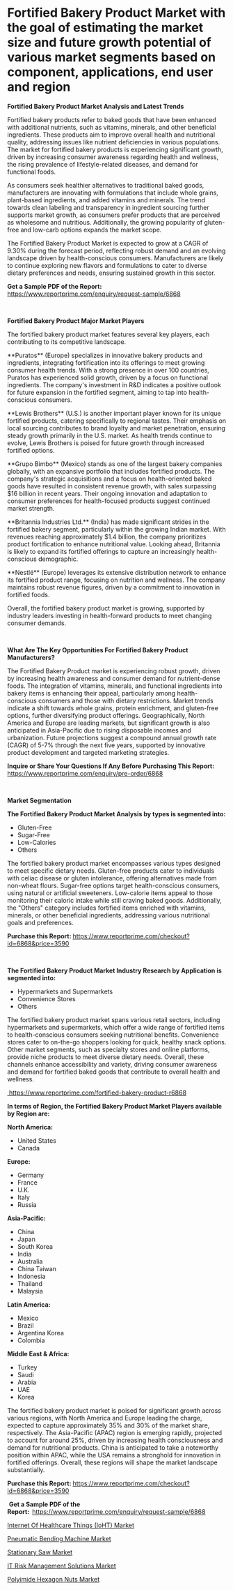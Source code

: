<p><h1>Fortified Bakery Product Market with the goal of estimating the market size and future growth potential of various market segments based on component, applications, end user and region</h1></p><p><strong>Fortified Bakery Product Market Analysis and Latest Trends</strong></p>
<p><p>Fortified bakery products refer to baked goods that have been enhanced with additional nutrients, such as vitamins, minerals, and other beneficial ingredients. These products aim to improve overall health and nutritional quality, addressing issues like nutrient deficiencies in various populations. The market for fortified bakery products is experiencing significant growth, driven by increasing consumer awareness regarding health and wellness, the rising prevalence of lifestyle-related diseases, and demand for functional foods.</p><p>As consumers seek healthier alternatives to traditional baked goods, manufacturers are innovating with formulations that include whole grains, plant-based ingredients, and added vitamins and minerals. The trend towards clean labeling and transparency in ingredient sourcing further supports market growth, as consumers prefer products that are perceived as wholesome and nutritious. Additionally, the growing popularity of gluten-free and low-carb options expands the market scope.</p><p>The Fortified Bakery Product Market is expected to grow at a CAGR of 9.30% during the forecast period, reflecting robust demand and an evolving landscape driven by health-conscious consumers. Manufacturers are likely to continue exploring new flavors and formulations to cater to diverse dietary preferences and needs, ensuring sustained growth in this sector.</p></p>
<p><strong>Get a Sample PDF of the Report:&nbsp;</strong> <a href="https://www.reportprime.com/enquiry/request-sample/6868">https://www.reportprime.com/enquiry/request-sample/6868</a></p>
<p>&nbsp;</p>
<p><strong>Fortified Bakery Product Major Market Players</strong></p>
<p><p>The fortified bakery product market features several key players, each contributing to its competitive landscape. </p><p>**Puratos** (Europe) specializes in innovative bakery products and ingredients, integrating fortification into its offerings to meet growing consumer health trends. With a strong presence in over 100 countries, Puratos has experienced solid growth, driven by a focus on functional ingredients. The company's investment in R&D indicates a positive outlook for future expansion in the fortified segment, aiming to tap into health-conscious consumers.</p><p>**Lewis Brothers** (U.S.) is another important player known for its unique fortified products, catering specifically to regional tastes. Their emphasis on local sourcing contributes to brand loyalty and market penetration, ensuring steady growth primarily in the U.S. market. As health trends continue to evolve, Lewis Brothers is poised for future growth through increased fortified options.</p><p>**Grupo Bimbo** (Mexico) stands as one of the largest bakery companies globally, with an expansive portfolio that includes fortified products. The company's strategic acquisitions and a focus on health-oriented baked goods have resulted in consistent revenue growth, with sales surpassing $16 billion in recent years. Their ongoing innovation and adaptation to consumer preferences for health-focused products suggest continued market strength.</p><p>**Britannia Industries Ltd.** (India) has made significant strides in the fortified bakery segment, particularly within the growing Indian market. With revenues reaching approximately $1.4 billion, the company prioritizes product fortification to enhance nutritional value. Looking ahead, Britannia is likely to expand its fortified offerings to capture an increasingly health-conscious demographic.</p><p>**Nestlé** (Europe) leverages its extensive distribution network to enhance its fortified product range, focusing on nutrition and wellness. The company maintains robust revenue figures, driven by a commitment to innovation in fortified foods.</p><p>Overall, the fortified bakery product market is growing, supported by industry leaders investing in health-forward products to meet changing consumer demands.</p></p>
<p>&nbsp;</p>
<p><strong>What Are The Key Opportunities For Fortified Bakery Product Manufacturers?</strong></p>
<p><p>The Fortified Bakery Product market is experiencing robust growth, driven by increasing health awareness and consumer demand for nutrient-dense foods. The integration of vitamins, minerals, and functional ingredients into bakery items is enhancing their appeal, particularly among health-conscious consumers and those with dietary restrictions. Market trends indicate a shift towards whole grains, protein enrichment, and gluten-free options, further diversifying product offerings. Geographically, North America and Europe are leading markets, but significant growth is also anticipated in Asia-Pacific due to rising disposable incomes and urbanization. Future projections suggest a compound annual growth rate (CAGR) of 5-7% through the next five years, supported by innovative product development and targeted marketing strategies.</p></p>
<p><strong>Inquire or Share Your Questions If Any Before Purchasing This Report:</strong> <a href="https://www.reportprime.com/enquiry/pre-order/6868">https://www.reportprime.com/enquiry/pre-order/6868</a></p>
<p>&nbsp;</p>
<p><strong>Market Segmentation</strong></p>
<p><strong>The Fortified Bakery Product Market Analysis by types is segmented into:</strong></p>
<p><ul><li>Gluten-Free</li><li>Sugar-Free</li><li>Low-Calories</li><li>Others</li></ul></p>
<p><p>The fortified bakery product market encompasses various types designed to meet specific dietary needs. Gluten-free products cater to individuals with celiac disease or gluten intolerance, offering alternatives made from non-wheat flours. Sugar-free options target health-conscious consumers, using natural or artificial sweeteners. Low-calorie items appeal to those monitoring their caloric intake while still craving baked goods. Additionally, the "Others" category includes fortified items enriched with vitamins, minerals, or other beneficial ingredients, addressing various nutritional goals and preferences.</p></p>
<p><strong>Purchase this Report:&nbsp;</strong><a href="https://www.reportprime.com/checkout?id=6868&price=3590">https://www.reportprime.com/checkout?id=6868&price=3590</a></p>
<p>&nbsp;</p>
<p><strong>The Fortified Bakery Product Market Industry Research by Application is segmented into:</strong></p>
<p><ul><li>Hypermarkets and Supermarkets</li><li>Convenience Stores</li><li>Others</li></ul></p>
<p><p>The fortified bakery product market spans various retail sectors, including hypermarkets and supermarkets, which offer a wide range of fortified items to health-conscious consumers seeking nutritional benefits. Convenience stores cater to on-the-go shoppers looking for quick, healthy snack options. Other market segments, such as specialty stores and online platforms, provide niche products to meet diverse dietary needs. Overall, these channels enhance accessibility and variety, driving consumer awareness and demand for fortified baked goods that contribute to overall health and wellness.</p></p>
<p><a href="https://www.reportprime.com/fortified-bakery-product-r6868">&nbsp;https://www.reportprime.com/fortified-bakery-product-r6868</a></p>
<p><strong>In terms of Region, the Fortified Bakery Product Market Players available by Region are:</strong></p>
<p>
    <p> <strong> North America: </strong>
        <ul>
            <li>United States</li>
            <li>Canada</li>
        </ul>
        </p> 
    <p> <strong> Europe: </strong>
        <ul>
            <li>Germany</li>
            <li>France</li>
            <li>U.K.</li>
            <li>Italy</li>
            <li>Russia</li>
        </ul>
        </p> 
    <p> <strong> Asia-Pacific: </strong>
        <ul>
            <li>China</li>
            <li>Japan</li>
            <li>South Korea</li>
            <li>India</li>
            <li>Australia</li>
            <li>China Taiwan</li>
            <li>Indonesia</li>
            <li>Thailand</li>
            <li>Malaysia</li>
        </ul>
        </p> 
    <p> <strong> Latin America: </strong>
        <ul>
            <li>Mexico</li>
            <li>Brazil</li>
            <li>Argentina Korea</li>
            <li>Colombia</li>
        </ul>
        </p> 
    <p> <strong> Middle East & Africa: </strong>
        <ul>
            <li>Turkey</li>
            <li>Saudi</li>
            <li>Arabia</li>
            <li>UAE</li>
            <li>Korea</li>
        </ul>
    </p>
    </p>
<p><p>The fortified bakery product market is poised for significant growth across various regions, with North America and Europe leading the charge, expected to capture approximately 35% and 30% of the market share, respectively. The Asia-Pacific (APAC) region is emerging rapidly, projected to account for around 25%, driven by increasing health consciousness and demand for nutritional products. China is anticipated to take a noteworthy position within APAC, while the USA remains a stronghold for innovation in fortified offerings. Overall, these regions will shape the market landscape substantially.</p></p>
<p><strong>Purchase this Report: </strong><a href="https://www.reportprime.com/checkout?id=6868&price=3590">https://www.reportprime.com/checkout?id=6868&price=3590</a></p>
<p>&nbsp;<strong>Get a Sample PDF of the Report:&nbsp;&nbsp;</strong><a href="https://www.reportprime.com/enquiry/request-sample/6868">https://www.reportprime.com/enquiry/request-sample/6868</a></p>
<p><strong></strong></p>
<p><p><a href="https://issuu.com/reportprime-2/docs/internet-of-healthcare-things-ioht-_dcd1bd46ba9713">Internet Of Healthcare Things (IoHT) Market</a></p><p><a href="https://www.linkedin.com/pulse/pneumatic-bending-machine-market-indicators-size-regional-mocdf?trackingId=9q%2F2TAULSRKfxACM7tMy3g%3D%3D">Pneumatic Bending Machine Market</a></p><p><a href="https://www.linkedin.com/pulse/stationary-saw-market-research-report-forecast-growth-prospects-ujepe?trackingId=VTn679KjS02Y1%2BL7S5G3Qw%3D%3D">Stationary Saw Market</a></p><p><a href="https://medium.com/@michael.parsons65654/it-risk-management-solutions-market-overview-global-market-trends-and-future-prospects-from-2024-fb00c7df21b5">IT Risk Management Solutions Market</a></p><p><a href="https://issuu.com/reportprime-2/docs/polyimide-hexagon-nuts-market-size-_324844b003d981">Polyimide Hexagon Nuts Market</a></p></p>
